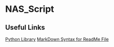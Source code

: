 # NAS_Script

## Useful Links

[Python Library](https://davidban77.github.io/gns3fy/api_reference/)
[MarkDown Syntax for ReadMe File](https://www.markdownguide.org/basic-syntax)
